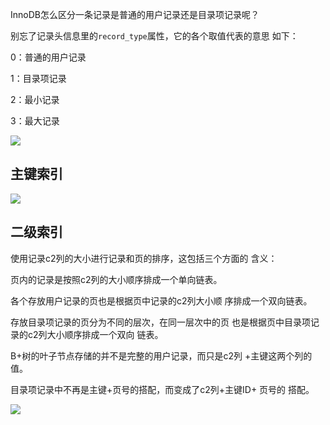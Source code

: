 InnoDB怎么区分⼀条记录是普通的⽤户记录还是⽬录项记录呢？

别忘了记录头信息⾥的`record_type`属性，它的各个取值代表的意思 如下：

0：普通的⽤户记录 

1：⽬录项记录 

2：最⼩记录 

3：最⼤记录

![](https://youpaiyun.zongqilive.cn/image/20200901141819.png)





## 主键索引

![](https://youpaiyun.zongqilive.cn/image/20200901161946.png)



## 二级索引

使⽤记录c2列的⼤⼩进⾏记录和⻚的排序，这包括三个⽅⾯的 含义：

⻚内的记录是按照c2列的⼤⼩顺序排成⼀个单向链表。

各个存放⽤户记录的⻚也是根据⻚中记录的c2列⼤⼩顺 序排成⼀个双向链表。

存放⽬录项记录的⻚分为不同的层次，在同⼀层次中的⻚ 也是根据⻚中⽬录项记录的c2列⼤⼩顺序排成⼀个双向 链表。

B+树的叶⼦节点存储的并不是完整的⽤户记录，⽽只是c2列 +主键这两个列的值。

⽬录项记录中不再是主键+⻚号的搭配，⽽变成了c2列+主键ID+ ⻚号的 搭配。

![](https://youpaiyun.zongqilive.cn/image/20200901162342.png)































